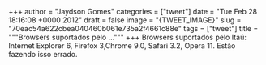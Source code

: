 
+++
author = "Jaydson Gomes"
categories = ["tweet"]
date = "Tue Feb 28 18:16:08 +0000 2012"
draft = false
image = "{TWEET_IMAGE}"
slug = "70eac54a622cbea040460b061e735a2f4661c88e"
tags = ["tweet"]
title = """Browsers suportados pelo ..."""
+++
Browsers suportados pelo Itaú: Internet Explorer 6, Firefox 3,Chrome 9.0, Safari 3.2, Opera 11. Estão fazendo isso errado.
